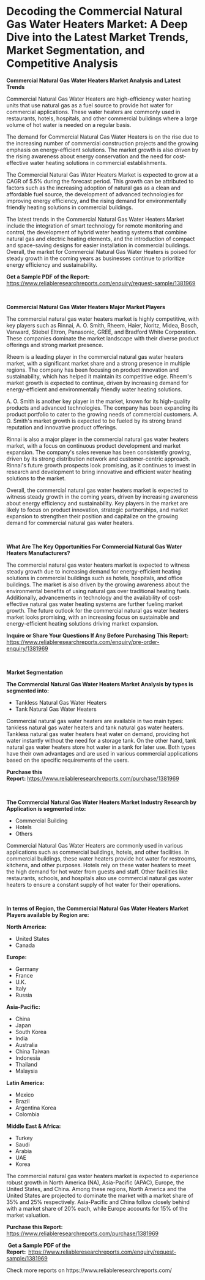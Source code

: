 <p><h1>Decoding the Commercial Natural Gas Water Heaters Market: A Deep Dive into the Latest Market Trends, Market Segmentation, and Competitive Analysis</h1></p><p><strong>Commercial Natural Gas Water Heaters Market Analysis and Latest Trends</strong></p>
<p><p>Commercial Natural Gas Water Heaters are high-efficiency water heating units that use natural gas as a fuel source to provide hot water for commercial applications. These water heaters are commonly used in restaurants, hotels, hospitals, and other commercial buildings where a large volume of hot water is needed on a regular basis.</p><p>The demand for Commercial Natural Gas Water Heaters is on the rise due to the increasing number of commercial construction projects and the growing emphasis on energy-efficient solutions. The market growth is also driven by the rising awareness about energy conservation and the need for cost-effective water heating solutions in commercial establishments.</p><p>The Commercial Natural Gas Water Heaters Market is expected to grow at a CAGR of 5.5% during the forecast period. This growth can be attributed to factors such as the increasing adoption of natural gas as a clean and affordable fuel source, the development of advanced technologies for improving energy efficiency, and the rising demand for environmentally friendly heating solutions in commercial buildings.</p><p>The latest trends in the Commercial Natural Gas Water Heaters Market include the integration of smart technology for remote monitoring and control, the development of hybrid water heating systems that combine natural gas and electric heating elements, and the introduction of compact and space-saving designs for easier installation in commercial buildings. Overall, the market for Commercial Natural Gas Water Heaters is poised for steady growth in the coming years as businesses continue to prioritize energy efficiency and sustainability.</p></p>
<p><strong>Get a Sample PDF of the Report:&nbsp;</strong> <a href="https://www.reliableresearchreports.com/enquiry/request-sample/1381969">https://www.reliableresearchreports.com/enquiry/request-sample/1381969</a></p>
<p>&nbsp;</p>
<p><strong>Commercial Natural Gas Water Heaters Major Market Players</strong></p>
<p><p>The commercial natural gas water heaters market is highly competitive, with key players such as Rinnai, A. O. Smith, Rheem, Haier, Noritz, Midea, Bosch, Vanward, Stiebel Eltron, Panasonic, GREE, and Bradford White Corporation. These companies dominate the market landscape with their diverse product offerings and strong market presence.</p><p>Rheem is a leading player in the commercial natural gas water heaters market, with a significant market share and a strong presence in multiple regions. The company has been focusing on product innovation and sustainability, which has helped it maintain its competitive edge. Rheem's market growth is expected to continue, driven by increasing demand for energy-efficient and environmentally friendly water heating solutions.</p><p>A. O. Smith is another key player in the market, known for its high-quality products and advanced technologies. The company has been expanding its product portfolio to cater to the growing needs of commercial customers. A. O. Smith's market growth is expected to be fueled by its strong brand reputation and innovative product offerings.</p><p>Rinnai is also a major player in the commercial natural gas water heaters market, with a focus on continuous product development and market expansion. The company's sales revenue has been consistently growing, driven by its strong distribution network and customer-centric approach. Rinnai's future growth prospects look promising, as it continues to invest in research and development to bring innovative and efficient water heating solutions to the market.</p><p>Overall, the commercial natural gas water heaters market is expected to witness steady growth in the coming years, driven by increasing awareness about energy efficiency and sustainability. Key players in the market are likely to focus on product innovation, strategic partnerships, and market expansion to strengthen their position and capitalize on the growing demand for commercial natural gas water heaters.</p></p>
<p>&nbsp;</p>
<p><strong>What Are The Key Opportunities For Commercial Natural Gas Water Heaters Manufacturers?</strong></p>
<p><p>The commercial natural gas water heaters market is expected to witness steady growth due to increasing demand for energy-efficient heating solutions in commercial buildings such as hotels, hospitals, and office buildings. The market is also driven by the growing awareness about the environmental benefits of using natural gas over traditional heating fuels. Additionally, advancements in technology and the availability of cost-effective natural gas water heating systems are further fueling market growth. The future outlook for the commercial natural gas water heaters market looks promising, with an increasing focus on sustainable and energy-efficient heating solutions driving market expansion.</p></p>
<p><strong>Inquire or Share Your Questions If Any Before Purchasing This Report:</strong> <a href="https://www.reliableresearchreports.com/enquiry/pre-order-enquiry/1381969">https://www.reliableresearchreports.com/enquiry/pre-order-enquiry/1381969</a></p>
<p>&nbsp;</p>
<p><strong>Market Segmentation</strong></p>
<p><strong>The Commercial Natural Gas Water Heaters Market Analysis by types is segmented into:</strong></p>
<p><ul><li>Tankless Natural Gas Water Heaters</li><li>Tank Natural Gas Water Heaters</li></ul></p>
<p><p>Commercial natural gas water heaters are available in two main types: tankless natural gas water heaters and tank natural gas water heaters. Tankless natural gas water heaters heat water on demand, providing hot water instantly without the need for a storage tank. On the other hand, tank natural gas water heaters store hot water in a tank for later use. Both types have their own advantages and are used in various commercial applications based on the specific requirements of the users.</p></p>
<p><strong>Purchase this Report:&nbsp;</strong><a href="https://www.reliableresearchreports.com/purchase/1381969">https://www.reliableresearchreports.com/purchase/1381969</a></p>
<p>&nbsp;</p>
<p><strong>The Commercial Natural Gas Water Heaters Market Industry Research by Application is segmented into:</strong></p>
<p><ul><li>Commercial Building</li><li>Hotels</li><li>Others</li></ul></p>
<p><p>Commercial Natural Gas Water Heaters are commonly used in various applications such as commercial buildings, hotels, and other facilities. In commercial buildings, these water heaters provide hot water for restrooms, kitchens, and other purposes. Hotels rely on these water heaters to meet the high demand for hot water from guests and staff. Other facilities like restaurants, schools, and hospitals also use commercial natural gas water heaters to ensure a constant supply of hot water for their operations.</p></p>
<p>&nbsp;</p>
<p><strong>In terms of Region, the Commercial Natural Gas Water Heaters Market Players available by Region are:</strong></p>
<p>
    <p> <strong> North America: </strong>
        <ul>
            <li>United States</li>
            <li>Canada</li>
        </ul>
        </p> 
    <p> <strong> Europe: </strong>
        <ul>
            <li>Germany</li>
            <li>France</li>
            <li>U.K.</li>
            <li>Italy</li>
            <li>Russia</li>
        </ul>
        </p> 
    <p> <strong> Asia-Pacific: </strong>
        <ul>
            <li>China</li>
            <li>Japan</li>
            <li>South Korea</li>
            <li>India</li>
            <li>Australia</li>
            <li>China Taiwan</li>
            <li>Indonesia</li>
            <li>Thailand</li>
            <li>Malaysia</li>
        </ul>
        </p> 
    <p> <strong> Latin America: </strong>
        <ul>
            <li>Mexico</li>
            <li>Brazil</li>
            <li>Argentina Korea</li>
            <li>Colombia</li>
        </ul>
        </p> 
    <p> <strong> Middle East & Africa: </strong>
        <ul>
            <li>Turkey</li>
            <li>Saudi</li>
            <li>Arabia</li>
            <li>UAE</li>
            <li>Korea</li>
        </ul>
    </p>
    </p>
<p><p>The commercial natural gas water heaters market is expected to experience robust growth in North America (NA), Asia-Pacific (APAC), Europe, the United States, and China. Among these regions, North America and the United States are projected to dominate the market with a market share of 35% and 25% respectively. Asia-Pacific and China follow closely behind with a market share of 20% each, while Europe accounts for 15% of the market valuation.</p></p>
<p><strong>Purchase this Report: </strong><a href="https://www.reliableresearchreports.com/purchase/1381969">https://www.reliableresearchreports.com/purchase/1381969</a></p>
<p>&nbsp;<strong>Get a Sample PDF of the Report:&nbsp;&nbsp;</strong><a href="https://www.reliableresearchreports.com/enquiry/request-sample/1381969">https://www.reliableresearchreports.com/enquiry/request-sample/1381969</a></p>
<p><strong></strong></p>
<p>Check more reports on https://www.reliableresearchreports.com/</p>